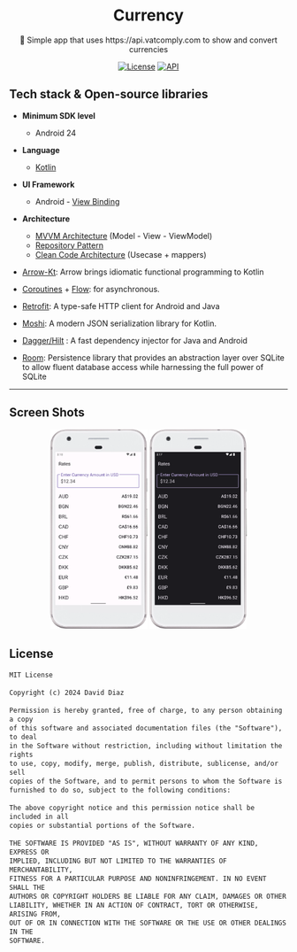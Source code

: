 <h1 align="center">Currency</h1>
<p align="center">
  💱 Simple app that uses https://api.vatcomply.com to show and convert currencies
</p>
<p align="center">
  <a href="https://opensource.org/licenses/mit"><img alt="License" src="https://img.shields.io/badge/License-MIT-blue.svg"/></a>
  <a href="https://android-arsenal.com/api?level=24"><img alt="API" src="https://img.shields.io/badge/API-24%2B-brightgreen.svg?style=flat"/></a>
</p>

## Tech stack & Open-source libraries
- **Minimum SDK level**
  - Android 24
  
- **Language**
   - [Kotlin](https://kotlinlang.org/)

- **UI Framework**
   - Android - [View Binding](https://developer.android.com/topic/libraries/view-binding)
  
- **Architecture**
  - [MVVM Architecture](https://developer.android.com/topic/architecture) (Model - View - ViewModel)
  - [Repository Pattern](https://proandroiddev.com/the-real-repository-pattern-in-android-efba8662b754)
  - [Clean Code Architecture](https://proandroiddev.com/why-you-need-use-cases-interactors-142e8a6fe576) (Usecase + mappers)
    
- [Arrow-Kt](https://arrow-kt.io): Arrow brings idiomatic functional programming to Kotlin
- [Coroutines](https://github.com/Kotlin/kotlinx.coroutines) + [Flow](https://kotlin.github.io/kotlinx.coroutines/kotlinx-coroutines-core/kotlinx.coroutines.flow/): for asynchronous.
- [Retrofit](https://github.com/square/retrofit): A type-safe HTTP client for Android and Java
- [Moshi](https://github.com/square/moshi/): A modern JSON serialization library for Kotlin.
- [Dagger/Hilt](https://github.com/google/dagger) : A fast dependency injector for Java and Android
- [Room](https://github.com/androidx-releases/Room): Persistence library that provides an abstraction layer over SQLite to allow fluent database access while harnessing the full power of SQLite

----

## Screen Shots
<p align="center">
<img src="/screen_shot.png" width="35%"/>
<img src="/screen_shot2.png" width="35%"/>
</p>


## License
    MIT License

    Copyright (c) 2024 David Diaz

    Permission is hereby granted, free of charge, to any person obtaining a copy
    of this software and associated documentation files (the "Software"), to deal
    in the Software without restriction, including without limitation the rights
    to use, copy, modify, merge, publish, distribute, sublicense, and/or sell
    copies of the Software, and to permit persons to whom the Software is
    furnished to do so, subject to the following conditions:

    The above copyright notice and this permission notice shall be included in all
    copies or substantial portions of the Software.

    THE SOFTWARE IS PROVIDED "AS IS", WITHOUT WARRANTY OF ANY KIND, EXPRESS OR
    IMPLIED, INCLUDING BUT NOT LIMITED TO THE WARRANTIES OF MERCHANTABILITY,
    FITNESS FOR A PARTICULAR PURPOSE AND NONINFRINGEMENT. IN NO EVENT SHALL THE
    AUTHORS OR COPYRIGHT HOLDERS BE LIABLE FOR ANY CLAIM, DAMAGES OR OTHER
    LIABILITY, WHETHER IN AN ACTION OF CONTRACT, TORT OR OTHERWISE, ARISING FROM,
    OUT OF OR IN CONNECTION WITH THE SOFTWARE OR THE USE OR OTHER DEALINGS IN THE
    SOFTWARE.
